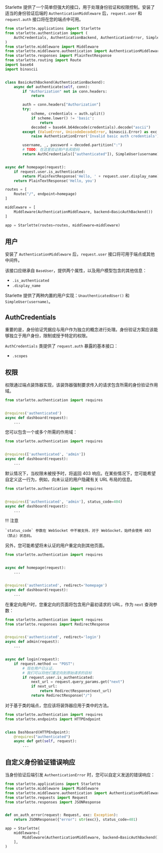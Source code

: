 Starlette 提供了一个简单但强大的接口，用于处理身份验证和权限控制。安装了适当的身份验证后端的 `AuthenticationMiddleware` 后，`request.user` 和 `request.auth` 接口将在您的端点中可用。

```python
from starlette.applications import Starlette
from starlette.authentication import (
    AuthCredentials, AuthenticationBackend, AuthenticationError, SimpleUser
)
from starlette.middleware import Middleware
from starlette.middleware.authentication import AuthenticationMiddleware
from starlette.responses import PlainTextResponse
from starlette.routing import Route
import base64
import binascii


class BasicAuthBackend(AuthenticationBackend):
    async def authenticate(self, conn):
        if "Authorization" not in conn.headers:
            return

        auth = conn.headers["Authorization"]
        try:
            scheme, credentials = auth.split()
            if scheme.lower() != 'basic':
                return
            decoded = base64.b64decode(credentials).decode("ascii")
        except (ValueError, UnicodeDecodeError, binascii.Error) as exc:
            raise AuthenticationError('Invalid basic auth credentials')

        username, _, password = decoded.partition(":")
        # TODO: 在这里验证用户名和密码
        return AuthCredentials(["authenticated"]), SimpleUser(username)


async def homepage(request):
    if request.user.is_authenticated:
        return PlainTextResponse('Hello, ' + request.user.display_name)
    return PlainTextResponse('Hello, you')

routes = [
    Route("/", endpoint=homepage)
]

middleware = [
    Middleware(AuthenticationMiddleware, backend=BasicAuthBackend())
]

app = Starlette(routes=routes, middleware=middleware)
```

## 用户

安装了 `AuthenticationMiddleware` 后，`request.user` 接口将可用于端点或其他中间件。

该接口应继承自 `BaseUser`，提供两个属性，以及用户模型包含的其他信息：

* `.is_authenticated`
* `.display_name`

Starlette 提供了两种内置的用户实现：`UnauthenticatedUser()` 和 `SimpleUser(username)`。

## AuthCredentials

重要的是，身份验证凭据应与用户作为独立的概念进行处理。身份验证方案应该能够独立于用户身份，限制或授予特定的权限。

`AuthCredentials` 类提供了 `request.auth` 暴露的基本接口：

* `.scopes`

## 权限

权限通过端点装饰器实现，该装饰器强制要求传入的请求包含所需的身份验证作用域。

```python
from starlette.authentication import requires


@requires('authenticated')
async def dashboard(request):
    ...
```

您可以包含一个或多个所需的作用域：

```python
from starlette.authentication import requires


@requires(['authenticated', 'admin'])
async def dashboard(request):
    ...
```

默认情况下，当权限未被授予时，将返回 403 响应。在某些情况下，您可能希望自定义这一行为，例如，向未认证的用户隐藏有关 URL 布局的信息。

```python
from starlette.authentication import requires


@requires(['authenticated', 'admin'], status_code=404)
async def dashboard(request):
    ...
```

!!! 注意

    `status_code` 参数在 WebSocket 中不被支持，对于 WebSocket，始终会使用 403（禁止）状态码。

另外，您可能希望将未认证的用户重定向到其他页面。

```python
from starlette.authentication import requires


async def homepage(request):
    ...


@requires('authenticated', redirect='homepage')
async def dashboard(request):
    ...
```

在重定向用户时，您重定向的页面将包含用户最初请求的 URL，作为 `next` 查询参数：

```python
from starlette.authentication import requires
from starlette.responses import RedirectResponse


@requires('authenticated', redirect='login')
async def admin(request):
    ...


async def login(request):
    if request.method == "POST":
        # 现在用户已认证，
        # 我们可以将他们重定向到原始请求的目标
        if request.user.is_authenticated:
            next_url = request.query_params.get("next")
            if next_url:
                return RedirectResponse(next_url)
            return RedirectResponse("/")
```

对于基于类的端点，您应该将装饰器应用于类中的方法。

```python
from starlette.authentication import requires
from starlette.endpoints import HTTPEndpoint


class Dashboard(HTTPEndpoint):
    @requires("authenticated")
    async def get(self, request):
        ...
```

## 自定义身份验证错误响应

当身份验证后端引发 `AuthenticationError` 时，您可以自定义发送的错误响应：

```python
from starlette.applications import Starlette
from starlette.middleware import Middleware
from starlette.middleware.authentication import AuthenticationMiddleware
from starlette.requests import Request
from starlette.responses import JSONResponse


def on_auth_error(request: Request, exc: Exception):
    return JSONResponse({"error": str(exc)}, status_code=401)

app = Starlette(
    middleware=[
        Middleware(AuthenticationMiddleware, backend=BasicAuthBackend(), on_error=on_auth_error),
    ],
)
```
